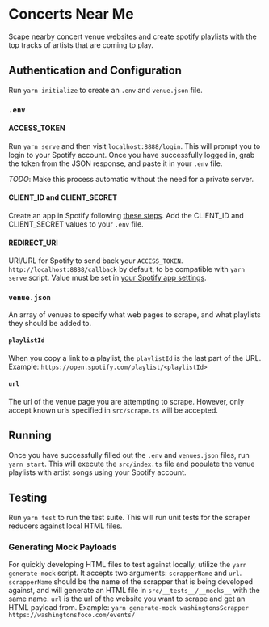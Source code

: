 # Concerts Near Me

Scape nearby concert venue websites and create spotify playlists with the top tracks of artists that are coming to play.

## Authentication and Configuration

Run `yarn initialize` to create an `.env` and `venue.json` file.

### `.env`

#### ACCESS_TOKEN

Run `yarn serve` and then visit `localhost:8888/login`. This will prompt you to login to your Spotify account. Once you have successfully logged in, grab the token from the JSON response, and paste it in your `.env` file.

*TODO*: Make this process automatic without the need for a private server.

#### CLIENT_ID and CLIENT_SECRET

Create an app in Spotify following [these steps](https://developer.spotify.com/documentation/general/guides/authorization/app-settings/). Add the CLIENT_ID and CLIENT_SECRET values to your `.env` file.

#### REDIRECT_URI

URI/URL for Spotify to send back your `ACCESS_TOKEN`. `http://localhost:8888/callback` by default, to be compatible with `yarn serve` script. Value must be set in [your Spotify app settings](https://developer.spotify.com/documentation/general/guides/authorization/app-settings/).

### `venue.json`

An array of venues to specify what web pages to scrape, and what playlists they should be added to.

#### `playlistId`

When you copy a link to a playlist, the `playlistId` is the last part of the URL. Example: `https://open.spotify.com/playlist/<playlistId>`

#### `url`

The url of the venue page you are attempting to scrape. However, only accept known urls specified in `src/scrape.ts` will be accepted.

## Running

Once you have successfully filled out the `.env` and `venues.json` files, run `yarn start`. This will execute the `src/index.ts` file and populate the venue playlists with artist songs using your Spotify account.

## Testing

Run `yarn test` to run the test suite. This will run unit tests for the scraper reducers against local HTML files.

### Generating Mock Payloads

For quickly developing HTML files to test against locally, utilize the `yarn generate-mock` script. It accepts two arguments: `scrapperName` and `url`. `scrapperName` should be the name of the scrapper that is being developed against, and will generate an HTML file in `src/__tests__/__mocks__` with the same name. `url` is the url of the website you want to scrape and get an HTML payload from. Example: `yarn generate-mock washingtonsScrapper https://washingtonsfoco.com/events/`
